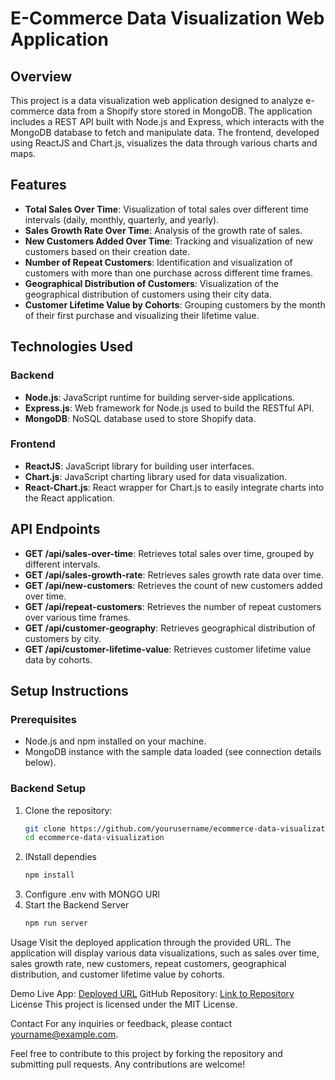 # E-Commerce Data Visualization Web Application

## Overview

This project is a data visualization web application designed to analyze e-commerce data from a Shopify store stored in MongoDB. The application includes a REST API built with Node.js and Express, which interacts with the MongoDB database to fetch and manipulate data. The frontend, developed using ReactJS and Chart.js, visualizes the data through various charts and maps.

## Features

- **Total Sales Over Time**: Visualization of total sales over different time intervals (daily, monthly, quarterly, and yearly).
- **Sales Growth Rate Over Time**: Analysis of the growth rate of sales.
- **New Customers Added Over Time**: Tracking and visualization of new customers based on their creation date.
- **Number of Repeat Customers**: Identification and visualization of customers with more than one purchase across different time frames.
- **Geographical Distribution of Customers**: Visualization of the geographical distribution of customers using their city data.
- **Customer Lifetime Value by Cohorts**: Grouping customers by the month of their first purchase and visualizing their lifetime value.

## Technologies Used

### Backend

- **Node.js**: JavaScript runtime for building server-side applications.
- **Express.js**: Web framework for Node.js used to build the RESTful API.
- **MongoDB**: NoSQL database used to store Shopify data.

### Frontend

- **ReactJS**: JavaScript library for building user interfaces.
- **Chart.js**: JavaScript charting library used for data visualization.
- **React-Chart.js**: React wrapper for Chart.js to easily integrate charts into the React application.

## API Endpoints

- **GET /api/sales-over-time**: Retrieves total sales over time, grouped by different intervals.
- **GET /api/sales-growth-rate**: Retrieves sales growth rate data over time.
- **GET /api/new-customers**: Retrieves the count of new customers added over time.
- **GET /api/repeat-customers**: Retrieves the number of repeat customers over various time frames.
- **GET /api/customer-geography**: Retrieves geographical distribution of customers by city.
- **GET /api/customer-lifetime-value**: Retrieves customer lifetime value data by cohorts.

## Setup Instructions

### Prerequisites

- Node.js and npm installed on your machine.
- MongoDB instance with the sample data loaded (see connection details below).

### Backend Setup

1. Clone the repository:
   ```bash
   git clone https://github.com/yourusername/ecommerce-data-visualization.git
   cd ecommerce-data-visualization
2. INstall dependies
   ```bash
   npm install
3. Configure .env with MONGO URl
4. Start the Backend Server
   ```bash
   npm run server

Usage
Visit the deployed application through the provided URL. The application will display various data visualizations, such as sales over time, sales growth rate, new customers, repeat customers, geographical distribution, and customer lifetime value by cohorts.

Demo
Live App: [ Deployed URL](https://shopify-order-front-end.vercel.app/)
GitHub Repository: [Link to Repository](https://github.com/bsingh6636/ShopifyOrder-FrontEnd)
License
This project is licensed under the MIT License.

Contact
For any inquiries or feedback, please contact yourname@example.com.

Feel free to contribute to this project by forking the repository and submitting pull requests. Any contributions are welcome!
